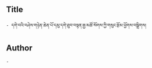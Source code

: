 ## Title
	- དགེ་བའི་བཤེས་གཉེན་ཆེན་པོ་དམུ་དགེ་ཐུབ་བསྟན་རྒྱ་མཚོ་སོགས་ཀྱི་གསུང་རྩོམ་ཕྱོགས་བསྒྲིགས།

## Author
	- 

